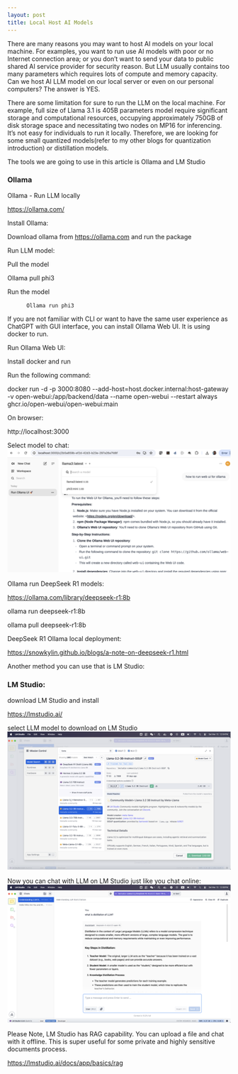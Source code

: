 ```yaml
---
layout: post
title: Local Host AI Models
---
```


There are many reasons you may want to host AI models on your local machine. For examples, you want to run use AI models with poor or no Internet connection area; or you don’t want to send your data to public shared AI service provider for security reason. But LLM usually contains too many parameters which requires lots of compute and memory capacity. Can we host AI LLM model on our local server or even on our personal computers? The answer is YES.

There are some limitation for sure to run the LLM on the local machine. For example, full size of  Llama 3.1 is 405B parameters model require significant storage and computational resources, occupying approximately 750GB of disk storage space and necessitating two nodes on MP16 for inferencing. It’s not easy for individuals to run it locally. Therefore, we are looking for some small quantized models(refer to my other blogs for quantization introduction) or distillation models.

The tools we are going to use in this article is Ollama and LM Studio


### Ollama

Ollama - Run LLM locally

https://ollama.com/

 

Install Ollama:

Download ollama from https://ollama.com and run the package

 

Run LLM model:

Pull the model

Ollama pull phi3

Run the model

          Ollama run phi3

 

If you are not familiar with CLI or want to have the same user experience as ChatGPT with GUI interface, you can install Ollama Web UI. It is using docker to run.

Run Ollama Web UI:

Install docker and run

Run the following command:

docker run -d -p 3000:8080 --add-host=host.docker.internal:host-gateway -v open-webui:/app/backend/data --name   open-webui --restart always ghcr.io/open-webui/open-webui:main

On browser:

http://localhost:3000

Select model to chat:
![pic 1](/images/local-host-ai-model-pic1.png "pic 1")

Ollama run DeepSeek R1 models:

https://ollama.com/library/deepseek-r1:8b

ollama run deepseek-r1:8b

ollama pull deepseek-r1:8b

DeepSeek R1 Ollama local deployment:

https://snowkylin.github.io/blogs/a-note-on-deepseek-r1.html

 

Another method you can use that is LM Studio:

### LM Studio:

download LM Studio and install

https://lmstudio.ai/

select LLM model to download on LM Studio
![pic 2](/images/local-host-ai-model-pic2.png "pic 2")

Now you can chat with LLM on LM Studio just like you chat online:
![pic 3](/images/local-host-ai-model-pic3.png "pic 3")

Please Note, LM Studio has RAG capability. You can upload a file and chat with it offline. This is super useful for some private and highly sensitive documents process. 

https://lmstudio.ai/docs/app/basics/rag